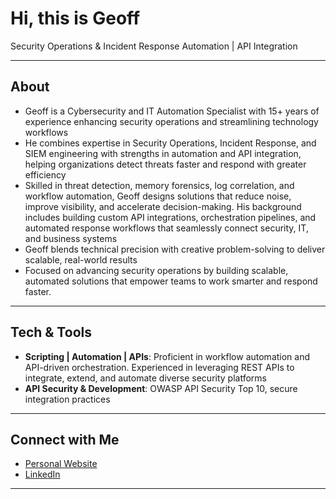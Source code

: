 # Hi, this is Geoff

Security Operations & Incident Response Automation | API Integration 

---

## About 
- Geoff is a Cybersecurity and IT Automation Specialist with 15+ years of experience enhancing security operations and streamlining technology workflows
- He combines expertise in Security Operations, Incident Response, and SIEM engineering with strengths in automation and API integration, helping organizations detect threats faster and respond with greater efficiency
- Skilled in threat detection, memory forensics, log correlation, and workflow automation, Geoff designs solutions that reduce noise, improve visibility, and accelerate decision-making. His background includes building custom API integrations, orchestration pipelines, and automated response workflows that seamlessly connect security, IT, and business systems
- Geoff blends technical precision with creative problem-solving to deliver scalable, real-world results
- Focused on advancing security operations by building scalable, automated solutions that empower teams to work smarter and respond faster.

---

## Tech & Tools
- **Scripting | Automation | APIs**: Proficient in workflow automation and API-driven orchestration. Experienced in leveraging REST APIs to integrate, extend, and automate diverse security platforms
- **API Security & Development**: OWASP API Security Top 10, secure integration practices

---


## Connect with Me
- [Personal Website](https://www.eddietorial.net/)  
- [LinkedIn](https://www.linkedin.com/in/geoffrey-moraes/)  

---


